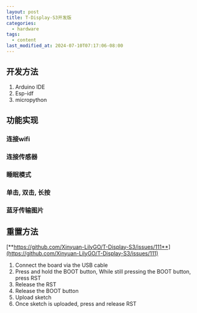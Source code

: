 ```yaml
---
layout: post
title: T-Display-S3开发版
categories:
  - hardware
tags:
  - content
last_modified_at: 2024-07-10T07:17:06-08:00
---
```

## 开发方法

1. Arduino IDE
2. Esp-idf
3. micropython

## 功能实现

### 连接wifi

### 连接传感器

### 睡眠模式


### 单击, 双击, 长按

### 蓝牙传输图片

## 重置方法

[**https://github.com/Xinyuan-LilyGO/T-Display-S3/issues/111**](https://github.com/Xinyuan-LilyGO/T-Display-S3/issues/111) 

1. ﻿﻿Connect the board via the USB cable
2. ﻿﻿Press and hold the BOOT button, While still pressing the BOOT button, press RST
3. ﻿﻿Release the RST
4. ﻿﻿Release the BOOT button
5. ﻿﻿Upload sketch
6. ﻿﻿Once sketch is uploaded, press and release RST